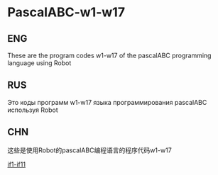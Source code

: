 # PascalABC-w1-w17


## ENG
These are the program codes w1-w17 of the pascalABC programming language using Robot

## RUS
Это коды программ w1-w17 языка программирования pascalABC используя Robot


## CHN
这些是使用Robot的pascalABC编程语言的程序代码w1-w17

[if1-if11](https://github.com/Voffkait/PascalABC-if1-if11)
